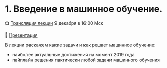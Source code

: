# 1. Введение в машинное обучение. 


📺 [Трансляция лекции](https://youtu.be/6lH9u5gLOv0) 9 декабря в 16:00 Мск

📓 [Презентация](https://docs.google.com/presentation/d/1EdoT9tpmNYiqb3UaTGtDv4C5pUoncwJ18P38EcJnIYs/edit?usp=sharing)

В лекции раскажем какие задачи и как решает машинное обучение:
* наиболее актуальные достижения на момент 2019 года
* пайплайн решения пактически любой задачи машинного обучения
